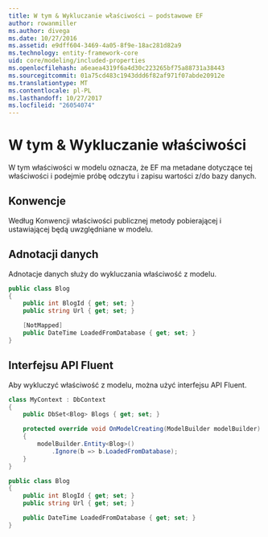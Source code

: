 ```yaml
---
title: W tym & Wykluczanie właściwości — podstawowe EF
author: rowanmiller
ms.author: divega
ms.date: 10/27/2016
ms.assetid: e9dff604-3469-4a05-8f9e-18ac281d82a9
ms.technology: entity-framework-core
uid: core/modeling/included-properties
ms.openlocfilehash: a6eaea4319f6a4d30c223265bf75a88731a38443
ms.sourcegitcommit: 01a75cd483c1943ddd6f82af971f07abde20912e
ms.translationtype: MT
ms.contentlocale: pl-PL
ms.lasthandoff: 10/27/2017
ms.locfileid: "26054074"
---
```

# <a name="including--excluding-properties"></a>W tym & Wykluczanie właściwości

W tym właściwości w modelu oznacza, że EF ma metadane dotyczące tej właściwości i podejmie próbę odczytu i zapisu wartości z/do bazy danych.

## <a name="conventions"></a>Konwencje

Według Konwencji właściwości publicznej metody pobierającej i ustawiającej będą uwzględniane w modelu.

## <a name="data-annotations"></a>Adnotacji danych

Adnotacje danych służy do wykluczania właściwość z modelu.

<!-- [!code-csharp[Main](samples/core/Modeling/DataAnnotations/Samples/IgnoreProperty.cs?highlight=6)] -->
``` csharp
public class Blog
{
    public int BlogId { get; set; }
    public string Url { get; set; }

    [NotMapped]
    public DateTime LoadedFromDatabase { get; set; }
}
```

## <a name="fluent-api"></a>Interfejsu API Fluent

Aby wykluczyć właściwość z modelu, można użyć interfejsu API Fluent.

<!-- [!code-csharp[Main](samples/core/Modeling/FluentAPI/Samples/IgnoreProperty.cs?highlight=7,8)] -->
``` csharp
class MyContext : DbContext
{
    public DbSet<Blog> Blogs { get; set; }

    protected override void OnModelCreating(ModelBuilder modelBuilder)
    {
        modelBuilder.Entity<Blog>()
            .Ignore(b => b.LoadedFromDatabase);
    }
}

public class Blog
{
    public int BlogId { get; set; }
    public string Url { get; set; }

    public DateTime LoadedFromDatabase { get; set; }
}
```
